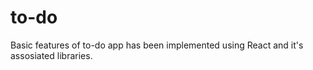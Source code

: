 # to-do

Basic features of to-do app has been implemented using React and it's assosiated libraries.
